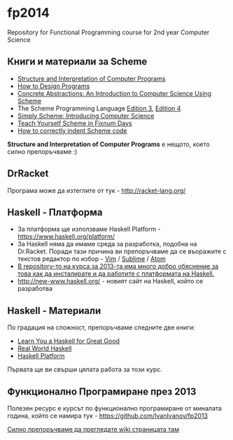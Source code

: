 fp2014
======

Repository for Functional Programming course for 2nd year Computer Science

## Книги и материали за Scheme

* [Structure and Interpretation of Computer Programs](http://mitpress.mit.edu/sicp/full-text/book/book.html)
* [How to Design Programs](http://www.htdp.org/)
* [Concrete Abstractions: An Introduction to Computer Science Using Scheme](https://gustavus.edu/+max/concrete-abstractions.html)
* The Scheme Programming Language [Edition 3](http://www.scheme.com/tspl3/), [Edition 4](http://www.scheme.com/tspl4/)
* [Simply Scheme: Introducing Computer Science](http://www.cs.berkeley.edu/~bh/ss-toc2.html)
* [Teach Yourself Scheme in Fixnum Days](http://www.ccs.neu.edu/home/dorai/t-y-scheme/t-y-scheme.html)
* [How to correctly indent Scheme code](http://community.schemewiki.org/?scheme-style)

**Structure and Interpretation of Computer Programs** е нещото, което силно препоръчваме :)

## DrRacket

Програма може да изтеглите от тук - http://racket-lang.org/

## Haskell - Платформа

* За платформа ще използваме Haskell Platform - https://www.haskell.org/platform/
* За Haskell няма да имаме среда за разработка, подобна на Dr.Racket. Поради тази причина ви препоръчваме да се въоражите с текстов редактор по избор - [Vim](http://en.wikipedia.org/wiki/Vim_%28text_editor%29) / [Sublime](http://www.sublimetext.com/3) / [Atom](https://atom.io/)
* [В repository-то на курса за 2013-та има много добро обяснение за това как да инсталирате и да работите с платформата на Haskell.](https://github.com/IvanIvanov/fp2013/wiki/%D0%98%D0%BD%D1%81%D1%82%D0%B0%D0%BB%D0%B0%D1%86%D0%B8%D1%8F-%D0%B8-%D1%80%D0%B0%D0%B1%D0%BE%D1%82%D0%B0-%D1%81-Haskell-Platform)
* http://new-www.haskell.org/ - новият сайт на Haskell, който се разработва

## Haskell - Материали

По градация на сложност, препоръчваме следните две книги:

* [Learn You a Haskell for Great Good](http://learnyouahaskell.com/chapters)
* [Real World Haskell](http://book.realworldhaskell.org/read/)
* [Haskell Platform](http://www.haskell.org/platform/)

Първата ще ви свърши цялата работа за този курс.

## Функционално Програмиране през 2013

Полезен ресурс е курсът по функционално програмиране от миналата година, който се намира тук - https://github.com/IvanIvanov/fp2013

[Силно препоръчваме да прегледате wiki страницата там](https://github.com/IvanIvanov/fp2013/wiki)
